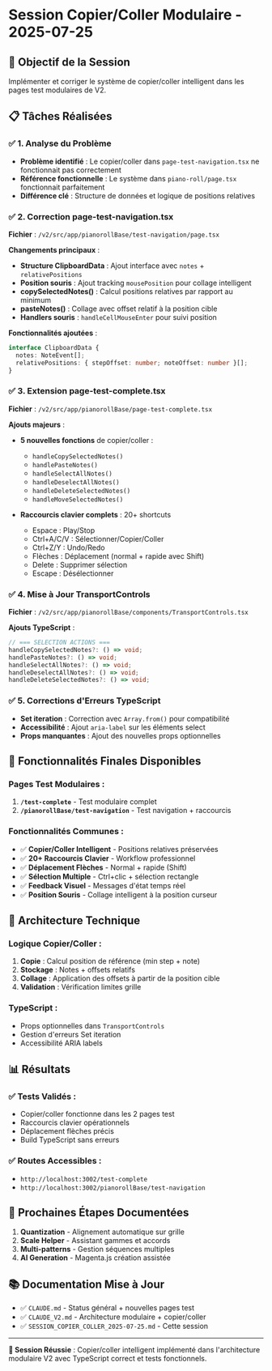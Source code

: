 # Session Copier/Coller Modulaire - 2025-07-25

## 🎯 Objectif de la Session
Implémenter et corriger le système de copier/coller intelligent dans les pages test modulaires de V2.

## 📋 Tâches Réalisées

### ✅ **1. Analyse du Problème**
- **Problème identifié** : Le copier/coller dans `page-test-navigation.tsx` ne fonctionnait pas correctement
- **Référence fonctionnelle** : Le système dans `piano-roll/page.tsx` fonctionnait parfaitement
- **Différence clé** : Structure de données et logique de positions relatives

### ✅ **2. Correction page-test-navigation.tsx**
**Fichier** : `/v2/src/app/pianorollBase/test-navigation/page.tsx`

**Changements principaux** :
- **Structure ClipboardData** : Ajout interface avec `notes` + `relativePositions`
- **Position souris** : Ajout tracking `mousePosition` pour collage intelligent
- **copySelectedNotes()** : Calcul positions relatives par rapport au minimum
- **pasteNotes()** : Collage avec offset relatif à la position cible
- **Handlers souris** : `handleCellMouseEnter` pour suivi position

**Fonctionnalités ajoutées** :
```typescript
interface ClipboardData {
  notes: NoteEvent[];
  relativePositions: { stepOffset: number; noteOffset: number }[];
}
```

### ✅ **3. Extension page-test-complete.tsx**
**Fichier** : `/v2/src/app/pianorollBase/page-test-complete.tsx`

**Ajouts majeurs** :
- **5 nouvelles fonctions** de copier/coller :
  - `handleCopySelectedNotes()`
  - `handlePasteNotes()`
  - `handleSelectAllNotes()`
  - `handleDeselectAllNotes()`
  - `handleDeleteSelectedNotes()`
  - `handleMoveSelectedNotes()`

- **Raccourcis clavier complets** : 20+ shortcuts
  - Espace : Play/Stop
  - Ctrl+A/C/V : Sélectionner/Copier/Coller
  - Ctrl+Z/Y : Undo/Redo
  - Flèches : Déplacement (normal + rapide avec Shift)
  - Delete : Supprimer sélection
  - Escape : Désélectionner

### ✅ **4. Mise à Jour TransportControls**
**Fichier** : `/v2/src/app/pianorollBase/components/TransportControls.tsx`

**Ajouts TypeScript** :
```typescript
// === SELECTION ACTIONS ===
handleCopySelectedNotes?: () => void;
handlePasteNotes?: () => void;
handleSelectAllNotes?: () => void;
handleDeselectAllNotes?: () => void;
handleDeleteSelectedNotes?: () => void;
```

### ✅ **5. Corrections d'Erreurs TypeScript**
- **Set iteration** : Correction avec `Array.from()` pour compatibilité
- **Accessibilité** : Ajout `aria-label` sur les éléments select
- **Props manquantes** : Ajout des nouvelles props optionnelles

## 🎹 Fonctionnalités Finales Disponibles

### **Pages Test Modulaires** :
1. **`/test-complete`** - Test modulaire complet
2. **`/pianorollBase/test-navigation`** - Test navigation + raccourcis

### **Fonctionnalités Communes** :
- ✅ **Copier/Coller Intelligent** - Positions relatives préservées
- ✅ **20+ Raccourcis Clavier** - Workflow professionnel
- ✅ **Déplacement Flèches** - Normal + rapide (Shift)
- ✅ **Sélection Multiple** - Ctrl+clic + sélection rectangle
- ✅ **Feedback Visuel** - Messages d'état temps réel
- ✅ **Position Souris** - Collage intelligent à la position curseur

## 🔧 Architecture Technique

### **Logique Copier/Coller** :
1. **Copie** : Calcul position de référence (min step + note)
2. **Stockage** : Notes + offsets relatifs
3. **Collage** : Application des offsets à partir de la position cible
4. **Validation** : Vérification limites grille

### **TypeScript** :
- Props optionnelles dans `TransportControls`
- Gestion d'erreurs Set iteration
- Accessibilité ARIA labels

## 📊 Résultats

### ✅ **Tests Validés** :
- Copier/coller fonctionne dans les 2 pages test
- Raccourcis clavier opérationnels
- Déplacement flèches précis
- Build TypeScript sans erreurs

### ✅ **Routes Accessibles** :
- `http://localhost:3002/test-complete`
- `http://localhost:3002/pianorollBase/test-navigation`

## 🚀 Prochaines Étapes Documentées

1. **Quantization** - Alignement automatique sur grille
2. **Scale Helper** - Assistant gammes et accords
3. **Multi-patterns** - Gestion séquences multiples
4. **AI Generation** - Magenta.js création assistée

## 📚 Documentation Mise à Jour

- ✅ `CLAUDE.md` - Status général + nouvelles pages test
- ✅ `CLAUDE_V2.md` - Architecture modulaire + copier/coller
- ✅ `SESSION_COPIER_COLLER_2025-07-25.md` - Cette session

---

**🎉 Session Réussie** : Copier/coller intelligent implémenté dans l'architecture modulaire V2 avec TypeScript correct et tests fonctionnels.
